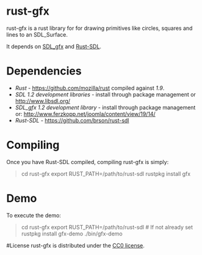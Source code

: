 # rust-gfx

rust-gfx is a rust library for for drawing primitives like circles, squares and lines to an SDL_Surface.

It depends on [SDL_gfx](http://www.ferzkopp.net/Software/SDL_gfx-2.0/Docs/html/index.html) and [Rust-SDL](https://github.com/brson/rust-sdl).

# Dependencies

* *Rust* - https://github.com/mozilla/rust compiled against *1.9*.
* *SDL 1.2 development libraries* - install through package management or http://www.libsdl.org/
* *SDL_gfx 1.2 development library* - install through package management or: http://www.ferzkopp.net/joomla/content/view/19/14/
* *Rust-SDL* - https://github.com/brson/rust-sdl

# Compiling
Once you have Rust-SDL compiled, compiling rust-gfx is simply:

> cd rust-gfx
> export RUST_PATH=/path/to/rust-sdl
> rustpkg install gfx

# Demo
To execute the demo:

> cd rust-gfx
> export RUST_PATH=/path/to/rust-sdl # If not already set
> rustpkg install gfx-demo
> ./bin/gfx-demo

#License
rust-gfx is distributed under the [CC0 license](http://creativecommons.org/publicdomain/zero/1.0/).
